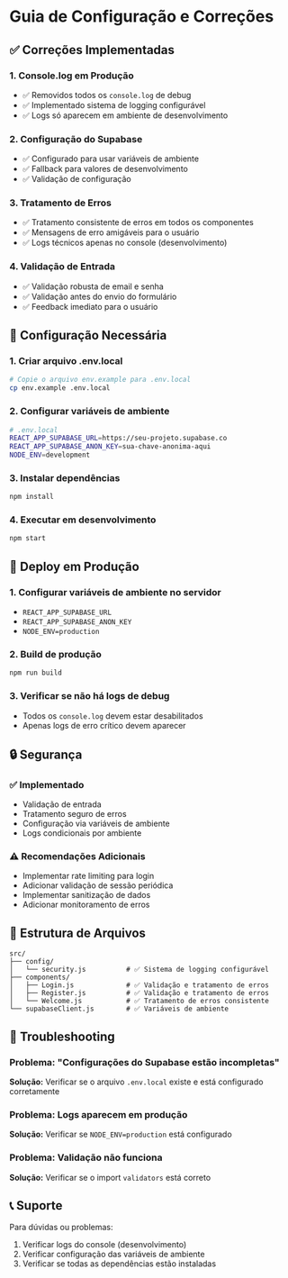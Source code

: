 # Guia de Configuração e Correções

## ✅ Correções Implementadas

### 1. **Console.log em Produção**
- ✅ Removidos todos os `console.log` de debug
- ✅ Implementado sistema de logging configurável
- ✅ Logs só aparecem em ambiente de desenvolvimento

### 2. **Configuração do Supabase**
- ✅ Configurado para usar variáveis de ambiente
- ✅ Fallback para valores de desenvolvimento
- ✅ Validação de configuração

### 3. **Tratamento de Erros**
- ✅ Tratamento consistente de erros em todos os componentes
- ✅ Mensagens de erro amigáveis para o usuário
- ✅ Logs técnicos apenas no console (desenvolvimento)

### 4. **Validação de Entrada**
- ✅ Validação robusta de email e senha
- ✅ Validação antes do envio do formulário
- ✅ Feedback imediato para o usuário

## 🔧 Configuração Necessária

### 1. **Criar arquivo .env.local**
```bash
# Copie o arquivo env.example para .env.local
cp env.example .env.local
```

### 2. **Configurar variáveis de ambiente**
```bash
# .env.local
REACT_APP_SUPABASE_URL=https://seu-projeto.supabase.co
REACT_APP_SUPABASE_ANON_KEY=sua-chave-anonima-aqui
NODE_ENV=development
```

### 3. **Instalar dependências**
```bash
npm install
```

### 4. **Executar em desenvolvimento**
```bash
npm start
```

## 🚀 Deploy em Produção

### 1. **Configurar variáveis de ambiente no servidor**
- `REACT_APP_SUPABASE_URL`
- `REACT_APP_SUPABASE_ANON_KEY`
- `NODE_ENV=production`

### 2. **Build de produção**
```bash
npm run build
```

### 3. **Verificar se não há logs de debug**
- Todos os `console.log` devem estar desabilitados
- Apenas logs de erro crítico devem aparecer

## 🔒 Segurança

### ✅ Implementado
- Validação de entrada
- Tratamento seguro de erros
- Configuração via variáveis de ambiente
- Logs condicionais por ambiente

### ⚠️ Recomendações Adicionais
- Implementar rate limiting para login
- Adicionar validação de sessão periódica
- Implementar sanitização de dados
- Adicionar monitoramento de erros

## 📁 Estrutura de Arquivos

```
src/
├── config/
│   └── security.js          # ✅ Sistema de logging configurável
├── components/
│   ├── Login.js             # ✅ Validação e tratamento de erros
│   ├── Register.js          # ✅ Validação e tratamento de erros
│   └── Welcome.js           # ✅ Tratamento de erros consistente
└── supabaseClient.js        # ✅ Variáveis de ambiente
```

## 🐛 Troubleshooting

### Problema: "Configurações do Supabase estão incompletas"
**Solução:** Verificar se o arquivo `.env.local` existe e está configurado corretamente

### Problema: Logs aparecem em produção
**Solução:** Verificar se `NODE_ENV=production` está configurado

### Problema: Validação não funciona
**Solução:** Verificar se o import `validators` está correto

## 📞 Suporte

Para dúvidas ou problemas:
1. Verificar logs do console (desenvolvimento)
2. Verificar configuração das variáveis de ambiente
3. Verificar se todas as dependências estão instaladas

